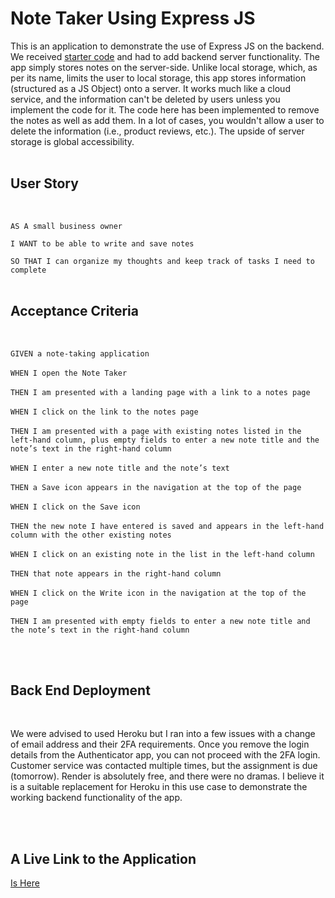# Note Taker Using Express JS

This is an application to demonstrate the use of Express JS on the backend. We received [starter code](https://github.com/coding-boot-camp/miniature-eureka) and had to add backend server functionality. The app simply stores notes on the server-side. Unlike local storage, which, as per its name, limits the user to local storage, this app stores information (structured as a JS Object) onto a server. It works much like a cloud service, and the information can't be deleted by users unless you implement the code for it. The code here has been implemented to remove the notes as well as add them. In a lot of cases, you wouldn't allow a user to delete the information (i.e., product reviews, etc.). The upside of server storage is global accessibility.
<br>
<br>

## User Story
<br>


`AS A small business owner`
<br>

`I WANT to be able to write and save notes`
<br>

`SO THAT I can organize my thoughts and keep track of tasks I need to complete `
<br>
<br>


## Acceptance Criteria

<br>

`GIVEN a note-taking application`<br><br>
`WHEN I open the Note Taker`<br><br>
`THEN I am presented with a landing page with a link to a notes page`<br><br>
`WHEN I click on the link to the notes page`<br><br>
`THEN I am presented with a page with existing notes listed in the left-hand column, plus empty fields to enter a new note title and the note’s text in the right-hand column`<br><br>
`WHEN I enter a new note title and the note’s text`<br><br>
`THEN a Save icon appears in the navigation at the top of the page`<br><br>
`WHEN I click on the Save icon`<br><br>
`THEN the new note I have entered is saved and appears in the left-hand column with the other existing notes`<br><br>
`WHEN I click on an existing note in the list in the left-hand column`<br><br>
`THEN that note appears in the right-hand column`<br><br>
`WHEN I click on the Write icon in the navigation at the top of the page`<br><br>
`THEN I am presented with empty fields to enter a new note title and the note’s text in the right-hand column`<br><br>

<br>

## Back End Deployment
<br>

We were advised to used Heroku but I ran into a few issues with a change of email address and their 2FA requirements. Once you remove the login details from the Authenticator app, you can not proceed with the 2FA login. Customer service was contacted multiple times, but the assignment is due (tomorrow). Render is absolutely free, and there were no dramas. I believe it is a suitable replacement for Heroku in this use case to demonstrate the working backend functionality of the app.

<br>
<br>

## A Live Link to the Application
[Is Here](https://note-taker-using-express-js.onrender.com)

<br>
<br>